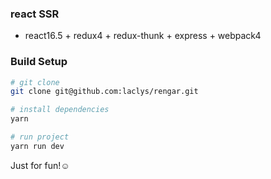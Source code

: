 ### react SSR

- react16.5 + redux4 + redux-thunk + express + webpack4

### Build Setup

```bash
# git clone
git clone git@github.com:laclys/rengar.git

# install dependencies
yarn

# run project
yarn run dev

```

Just for fun!☺️
